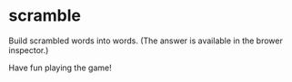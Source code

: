 # scramble

Build scrambled words into words. (The answer is available in the brower inspector.)

Have fun playing the game!
